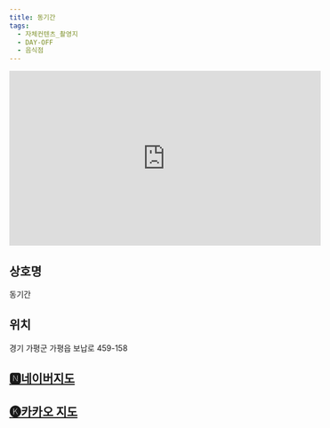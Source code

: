 ```yaml
---
title: 동기간
tags:
  - 자체컨텐츠_촬영지
  - DAY-OFF
  - 음식점
---
```

<iframe width="560" height="315" src="https://www.youtube.com/embed/oWLG3Zwcn84?si=M1WwyY0k80xH7aB7" title="YouTube video player" frameborder="0" allow="accelerometer; autoplay; clipboard-write; encrypted-media; gyroscope; picture-in-picture; web-share" referrerpolicy="strict-origin-when-cross-origin" allowfullscreen></iframe>


## 상호명
동기간

## 위치
경기 가평군 가평읍 보납로 459-158


## [🅽네이버지도](https://naver.me/FzSZnGLY)

## [🅚카카오 지도](https://place.map.kakao.com/16963038)